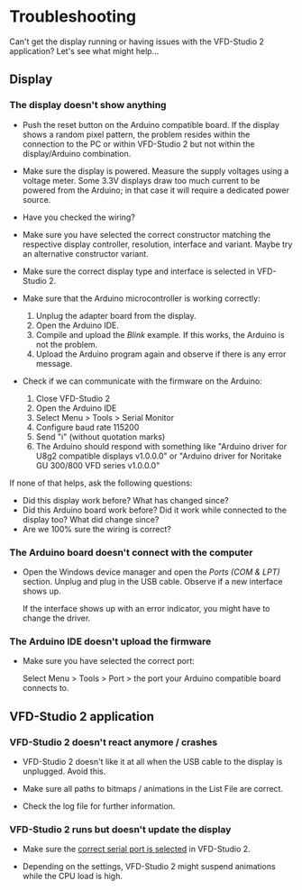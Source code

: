 # Troubleshooting

Can't get the display running or having issues with the VFD-Studio 2 application? Let's see what might help...

## Display

### The display doesn't show anything

* Push the reset button on the Arduino compatible board. If the display shows a random pixel pattern, the problem resides within the connection to the PC or within VFD-Studio 2 but not within the display/Arduino combination.

* Make sure the display is powered. Measure the supply voltages using a voltage meter. Some 3.3V displays draw too much current to be powered from the Arduino; in that case it will require a dedicated power source.

* Have you checked the wiring?

* Make sure you have selected the correct constructor matching the respective display controller, resolution, interface and variant. Maybe try an alternative constructor variant.

* Make sure the correct display type and interface is selected in VFD-Studio 2.

* Make sure that the Arduino microcontroller is working correctly:
  
  1. Unplug the adapter board from the display.
  2. Open the Arduino IDE.
  3. Compile and upload the *Blink* example. If this works, the Arduino is not the problem.
  4. Upload the Arduino program again and observe if there is any error message.

* Check if we can communicate with the firmware on the Arduino:
  
  1. Close VFD-Studio 2
  2. Open the Arduino IDE
  3. Select Menu > Tools > Serial Monitor
  4. Configure baud rate 115200
  5. Send "i" (without quotation marks)
  6. The Arduino should respond with something like "Arduino driver for U8g2 compatible displays v1.0.0.0" or "Arduino driver for Noritake GU 300/800 VFD series v1.0.0.0"

If none of that helps, ask the following questions:

* Did this display work before? What has changed since?
* Did this Arduino board work before? Did it work while connected to the display too? What did change since?
* Are we 100% sure the wiring is correct?

### The Arduino board doesn't connect with the computer

* Open the Windows device manager and open the *Ports (COM & LPT)* section. Unplug and plug in the USB cable. Observe if a new interface shows up.
  
  If the interface shows up with an error indicator, you might have to change the driver.

### The Arduino IDE doesn't upload the firmware

* Make sure you have selected the correct port:
  
  Select Menu > Tools > Port > the port your Arduino compatible board connects to.

## VFD-Studio 2 application

### VFD-Studio 2 doesn't react anymore / crashes

* VFD-Studio 2 doesn't like it at all when the USB cable to the display is unplugged. Avoid this.

* Make sure all paths to bitmaps / animations in the List File are correct.

* Check the log file for further information.

### VFD-Studio 2 runs but doesn't update the display

* Make sure the [correct serial port is selected](./2_Setup.md#interface) in VFD-Studio 2.

* Depending on the settings, VFD-Studio 2 might suspend animations while the CPU load is high.
